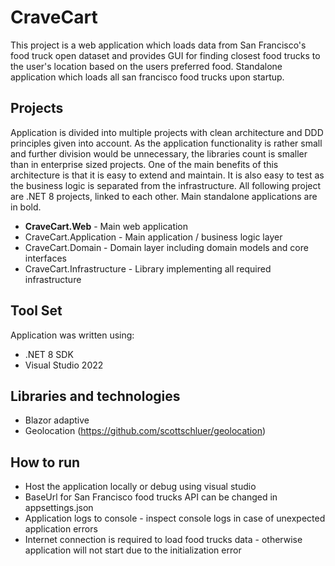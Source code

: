 # CraveCart

This project is a web application which loads data from San Francisco's food truck open dataset and provides GUI for finding closest food trucks to the user's location based on the users preferred food.
Standalone application which loads all san francisco food trucks upon startup.

## Projects

Application is divided into multiple projects with clean architecture and DDD principles given into account.
As the application functionality is rather small and further division would be unnecessary, the libraries count is smaller than in enterprise sized projects.
One of the main benefits of this architecture is that it is easy to extend and maintain. It is also easy to test as the business logic is separated from the infrastructure.
All following project are .NET 8 projects, linked to each other. Main standalone applications are in bold.

- **CraveCart.Web** - Main web application
- CraveCart.Application - Main application / business logic layer
- CraveCart.Domain - Domain layer including domain models and core interfaces
- CraveCart.Infrastructure - Library implementing all required infrastructure

## Tool Set

Application was written using:

- .NET 8 SDK
- Visual Studio 2022

## Libraries and technologies

- Blazor adaptive
- Geolocation (https://github.com/scottschluer/geolocation)

## How to run
- Host the application locally or debug using visual studio
- BaseUrl for San Francisco food trucks API can be changed in appsettings.json
- Application logs to console - inspect console logs in case of unexpected application errors
- Internet connection is required to load food trucks data - otherwise application will not start due to the initialization error